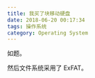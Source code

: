 ```yaml
---
title: 我买了块移动硬盘
date: 2018-06-20 00:17:34
tags: 操作系统
category: Operating System
---
```


如题。

然后文件系统采用了 ExFAT。

